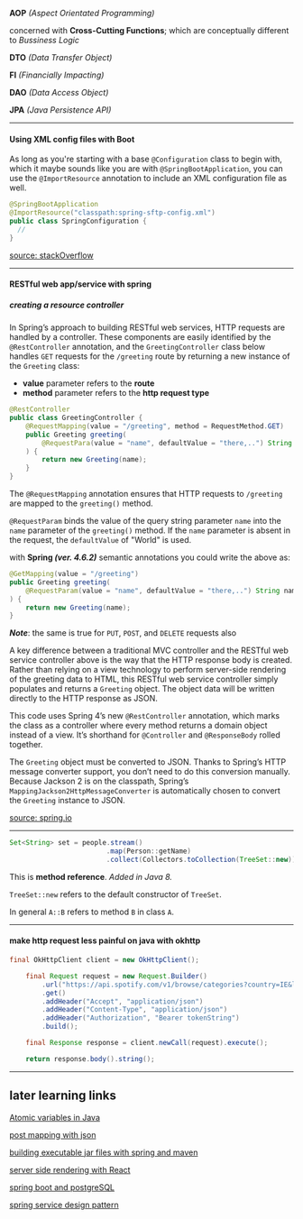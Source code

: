 **AOP** *(Aspect Orientated Programming)* 

concerned with **Cross-Cutting Functions**; which are conceptually different to *Bussiness Logic*

**DTO** *(Data Transfer Object)*

**FI** *(Financially Impacting)*

**DAO** *(Data Access Object)*

**JPA** *(Java Persistence API)*

___

#### Using XML config files with Boot 

As long as you're starting with a base `@Configuration` class to begin with, which it maybe sounds like you are with `@SpringBootApplication`, you can use the `@ImportResource` annotation to include an XML configuration file as well.

``` java
@SpringBootApplication
@ImportResource("classpath:spring-sftp-config.xml")
public class SpringConfiguration {
  //
}
```
[source: stackOverflow](https://stackoverflow.com/a/31677776) 

___

#### RESTful web app/service with spring

##### creating a resource controller

In Spring’s approach to building RESTful web services, HTTP requests are handled by a controller. These components are easily identified by the `@RestController` annotation, and the `GreetingController` class below handles `GET` requests for the `/greeting` route by returning a new instance of the `Greeting` class:

- **value** parameter refers to the **route**
- **method** parameter refers to the **http request type**

``` java
@RestController
public class GreetingController {
	@RequestMapping(value = "/greeting", method = RequestMethod.GET)
    public Greeting greeting(
    	@RequestPara(value = "name", defaultValue = "there,..") String name
 	) {
    	return new Greeting(name);
    }
}
```

The `@RequestMapping` annotation ensures that HTTP requests to `/greeting` are mapped to the `greeting()` method.

`@RequestParam` binds the value of the query string parameter `name` into the `name` parameter of the `greeting()` method. If the `name` parameter is absent in the request, the `defaultValue` of "World" is used.

with **Spring *(ver. 4.6.2)*** semantic annotations you could write the above as:

``` java
@GetMapping(value = "/greeting")
public Greeting greeting(
	@RequestParam(value = "name", defaultValue = "there,..") String name
) {
	return new Greeting(name);
}
```

***Note***: the same is true for `PUT`, `POST`, and `DELETE` requests also

A key difference between a traditional MVC controller and the RESTful web service controller above is the way that the HTTP response body is created. Rather than relying on a view technology to perform server-side rendering of the greeting data to HTML, this RESTful web service controller simply populates and returns a `Greeting` object. The object data will be written directly to the HTTP response as JSON.

This code uses Spring 4’s new `@RestController` annotation, which marks the class as a controller where every method returns a domain object instead of a view. It’s shorthand for `@Controller` and `@ResponseBody` rolled together.

The `Greeting` object must be converted to JSON. Thanks to Spring’s HTTP message converter support, you don’t need to do this conversion manually. Because Jackson 2 is on the classpath, Spring’s `MappingJackson2HttpMessageConverter` is automatically chosen to convert the `Greeting` instance to JSON.

[source: spring.io](https://spring.io/guides/gs/rest-service/)


---
``` java
Set<String> set = people.stream()
                        .map(Person::getName)
                        .collect(Collectors.toCollection(TreeSet::new));
```

This is **method reference**. *Added in Java 8.*

`TreeSet::new` refers to the default constructor of `TreeSet`.

In general `A::B` refers to method `B` in class `A`.

---
#### make http request less painful on java with okhttp
``` java
final OkHttpClient client = new OkHttpClient();

    final Request request = new Request.Builder()
        .url("https://api.spotify.com/v1/browse/categories?country=IE&locale=en_IE&limit=10&offset=0")
        .get()
        .addHeader("Accept", "application/json")
        .addHeader("Content-Type", "application/json")
        .addHeader("Authorization", "Bearer tokenString")
        .build();

    final Response response = client.newCall(request).execute();

    return response.body().string();
```

---

## later learning links

[Atomic variables in Java](https://www.baeldung.com/java-atomic-variables)

[post mapping with json](http://appsdeveloperblog.com/postmapping-requestbody-spring-mvc/)

[building executable jar files with spring and maven](https://docs.spring.io/spring-boot/docs/current/reference/html/getting-started-first-application.html)

[server side rendering with React](https://medium.freecodecamp.org/demystifying-reacts-server-side-render-de335d408fe4h)

[spring boot and postgreSQL](https://www.callicoder.com/spring-boot-jpa-hibernate-postgresql-restful-crud-api-example/)

[spring service design pattern](https://www.tutorialspoint.com/spring_boot/spring_boot_service_components.htm)